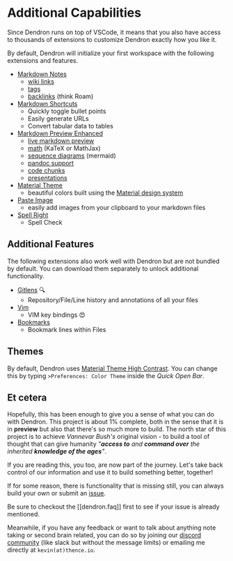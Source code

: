 
# Additional Capabilities

Since Dendron runs on top of VSCode, it means that you also have access to thousands of extensions to customize Dendron exactly how you like it. 

By default, Dendron will initialize your first workspace with the following extensions and features.

- [Markdown Notes](https://marketplace.visualstudio.com/items?itemName=kortina.vscode-markdown-notes)
    - [wiki links](https://marketplace.visualstudio.com/items?itemName=kortina.vscode-markdown-notes)
    - [tags](https://marketplace.visualstudio.com/items?itemName=kortina.vscode-markdown-notes)
    - [backlinks](https://marketplace.visualstudio.com/items?itemName=kortina.vscode-markdown-notes) (think Roam)
- [Markdown Shortcuts](https://marketplace.visualstudio.com/items?itemName=mdickin.markdown-shortcuts)
    - Quickly toggle bullet points
    - Easily generate URLs
    - Convert tabular data to tables
- [Markdown Preview Enhanced](https://marketplace.visualstudio.com/items?itemName=shd101wyy.markdown-preview-enhanced) 
    - [live markdown preview](https://marketplace.visualstudio.com/items?itemName=shd101wyy.markdown-preview-enhanced)
    - [math](https://shd101wyy.github.io/markdown-preview-enhanced/#/math) (KaTeX or MathJax)
    - [sequence diagrams](https://shd101wyy.github.io/markdown-preview-enhanced/#/diagrams?id=mermaid) (mermaid)
    - [pandoc support](https://shd101wyy.github.io/markdown-preview-enhanced/#/pandoc)
    - [code chunks](https://shd101wyy.github.io/markdown-preview-enhanced/#/code-chunk)
    - [presentations](https://rawgit.com/shd101wyy/markdown-preview-enhanced/master/docs/presentation-intro.html)
- [Material Theme](https://marketplace.visualstudio.com/items?itemName=equinusocio.vsc-material-theme) 
  - beautiful colors built using the [Material design system](https://material.io/) 
- [Paste Image](https://marketplace.visualstudio.com/items?itemName=mushan.vscode-paste-image)
  - easily add images from your clipboard to your markdown files
- [Spell Right](https://marketplace.visualstudio.com/items?itemName=ban.spellright)
    - Spell Check

## Additional Features

The following extensions also work well with Dendron but are not bundled by default. You can download them separately to unlock additional functionality.

- [Gitlens](https://marketplace.visualstudio.com/items?itemName=eamodio.gitlens) 🔍
    - Repository/File/Line history and annotations of all your files
- [Vim](https://marketplace.visualstudio.com/items?itemName=vscodevim.vim)
    - VIM key bindings 😍
- [Bookmarks](https://marketplace.visualstudio.com/items?itemName=alefragnani.Bookmarks)
    - Bookmark lines within Files


## Themes

By default, Dendron uses [Material Theme High Contrast](https://marketplace.visualstudio.com/items?itemName=Equinusocio.vsc-material-theme). You can change this by typing `>Preferences: Color Theme` inside the *Quick Open Bar*.

## Et cetera

Hopefully, this has been enough to give you a sense of what you can do with Dendron. This project is about 1% complete, both in the sense that it is in **preview** but also that there's so much more to build. The north star of this project is to achieve *Vannevar Bush's* original vision - to build a tool of thought that can give humanity *"**access to** and **command over** the inherited **knowledge of the ages**"*. 

If you are reading this, you too, are now part of the journey. Let's take back control of our information and use it to build something better, together!

If for some reason, there is functionality that is missing still, you can always build your own or submit an [issue](https://github.com/dendronhq/dendron/issues).

Be sure to checkout the [[dendron.faq]] first to see if your issue is already mentioned.

Meanwhile, if you have any feedback or want to talk about anything note taking or second brain related, you can do so by joining our [discord community](https://discord.gg/6j85zNX) (like slack but without the message limits) or emailing me directly at `kevin(at)thence.io`.
